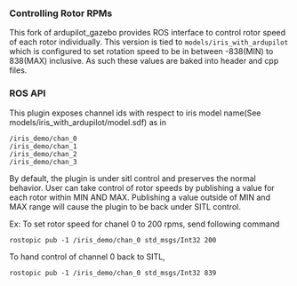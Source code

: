 ### Controlling Rotor RPMs
This fork of ardupilot_gazebo provides ROS interface to control rotor speed of each rotor individually. This version is tied to `models/iris_with_ardupilot` which is configured to set rotation speed to be in between -838(MIN) to 838(MAX) inclusive. As such these values are baked into header and cpp files.

### ROS API
This plugin exposes channel ids with respect to iris model name(See models/iris\_with_ardupilot/model.sdf) as in

```
/iris_demo/chan_0
/iris_demo/chan_1
/iris_demo/chan_2
/iris_demo/chan_3
```

By default, the plugin is under sitl control and preserves the normal behavior. User can take control of rotor speeds by publishing a value for each rotor within MIN AND MAX. Publishing a value outside of MIN and MAX range will cause the plugin to be back under SITL control.

Ex: To set rotor speed for chanel 0 to 200 rpms, send following command

```
rostopic pub -1 /iris_demo/chan_0 std_msgs/Int32 200
```

To hand control of channel 0 back to SITL, 

```
rostopic pub -1 /iris_demo/chan_0 std_msgs/Int32 839
```
